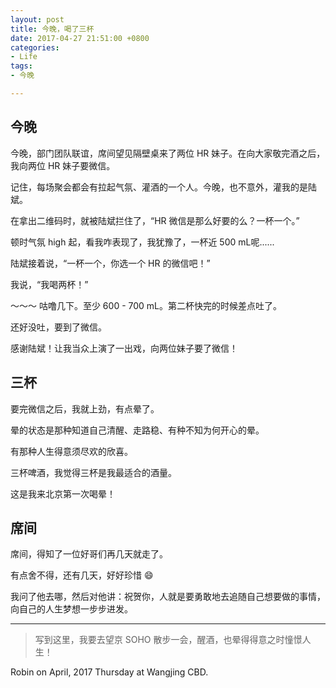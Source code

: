 ```yaml
---
layout: post
title: 今晚，喝了三杯
date: 2017-04-27 21:51:00 +0800
categories:
- Life
tags:
- 今晚

---
```


## 今晚

今晚，部门团队联谊，席间望见隔壁桌来了两位 HR 妹子。在向大家敬完酒之后，我向两位 HR 妹子要微信。

记住，每场聚会都会有拉起气氛、灌酒的一个人。今晚，也不意外，灌我的是陆斌。

在拿出二维码时，就被陆斌拦住了，“HR 微信是那么好要的么？一杯一个。”

顿时气氛 high 起，看我咋表现了，我犹豫了，一杯近 500 mL呢......

陆斌接着说，“一杯一个，你选一个 HR 的微信吧！”

我说，“我喝两杯！”

～～～ 咕噜几下。至少 600 - 700 mL。第二杯快完的时候差点吐了。

还好没吐，要到了微信。

感谢陆斌！让我当众上演了一出戏，向两位妹子要了微信！

## 三杯

要完微信之后，我就上劲，有点晕了。

晕的状态是那种知道自己清醒、走路稳、有种不知为何开心的晕。

有那种人生得意须尽欢的欣喜。

三杯啤酒，我觉得三杯是我最适合的酒量。

这是我来北京第一次喝晕！

## 席间

席间，得知了一位好哥们再几天就走了。

有点舍不得，还有几天，好好珍惜 😄

我问了他去哪，然后对他讲：祝贺你，人就是要勇敢地去追随自己想要做的事情，向自己的人生梦想一步步进发。

----

> 写到这里，我要去望京 SOHO 散步一会，醒酒，也晕得得意之时憧憬人生！

Robin on April, 2017 Thursday at Wangjing CBD.










